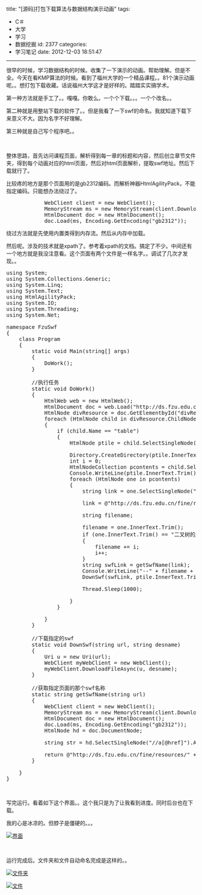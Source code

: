 title: "[源码]打包下载算法与数据结构演示动画"
tags:
  - C＃
  - 大学
  - 学习
  - 数据挖掘
id: 2377
categories:
  - 学习笔记
date: 2012-12-03 18:51:47
---

很早的时候，学习数据结构的时候。收集了一下演示的动画。帮助理解。但是不全。今天在看KMP算法的时候。看到了福州大学的一个精品课程。。81个演示动画呢。。想打包下载收藏。话说福州大学这才是好样的。踏踏实实搞学术。

第一种方法就是手工了。。嘎嘎。你敢么。一个个下载。。。一个个改名。。

第二种就是用整站下载的软件了。。但是我看了一下swf的命名。我就知道下载下来意义不大。因为名字不好理解。

第三种就是自己写个程序吧。。

&nbsp;

整体思路，首先访问课程页面，解析得到每一章的标题和内容，然后创立章节文件夹，得到每个动画对应的html页面，然后对html页面解析，提取swf地址。然后下载就行了。

比较疼的地方是那个页面用的是gb2312编码。而解析神器HtmlAgilityPack，不能指定编码。只能想办法绕过了。
<pre class="lang:default decode:true">            WebClient client = new WebClient();
            MemoryStream ms = new MemoryStream(client.DownloadData(url));
            HtmlDocument doc = new HtmlDocument();
            doc.Load(ms, Encoding.GetEncoding("gb2312"));</pre>
绕过方法就是先使用内置类得到内存流。然后从内存中加载。

然后呢。涉及的技术就是xpath了。参考着xpath的文档。搞定了不少。中间还有一个地方就是我没注意看。这个页面有两个文件是一样名字。。调试了几次才发现。。
<pre class="lang:default decode:true">using System;
using System.Collections.Generic;
using System.Linq;
using System.Text;
using HtmlAgilityPack;
using System.IO;
using System.Threading;
using System.Net;

namespace FzuSwf
{
    class Program
    {
        static void Main(string[] args)
        {
            DoWork();
        }

        //执行任务
        static void DoWork()
        {
            HtmlWeb web = new HtmlWeb();
            HtmlDocument doc = web.Load("http://ds.fzu.edu.cn/fine/resources/");
            HtmlNode divResource = doc.GetElementbyId("divResource");
            foreach (HtmlNode child in divResource.ChildNodes)
            {
                if (child.Name == "table")
                {
                    HtmlNode ptile = child.SelectSingleNode("tr[1]");

                    Directory.CreateDirectory(ptile.InnerText.Trim());
                    int i = 0;
                    HtmlNodeCollection pcontents = child.SelectNodes("tr[position()&gt;1]");
                    Console.WriteLine(ptile.InnerText.Trim());
                    foreach (HtmlNode one in pcontents)
                    {
                        string link = one.SelectSingleNode("./td[1]/p[1]/a[@href]").Attributes["href"].Value;

                        link = @"http://ds.fzu.edu.cn/fine/resources/" + link;

                        string filename;

                        filename = one.InnerText.Trim();
                        if (one.InnerText.Trim() == "二叉树的顺序存储表示")
                        {
                            filename += i;
                            i++;
                        }
                        string swfLink = getSwfName(link);
                        Console.WriteLine("--" + filename + swfLink);
                        DownSwf(swfLink, ptile.InnerText.Trim() + @"/" + filename + ".swf");

                        Thread.Sleep(1000);

                    }
                }

            }
        }

        //下载指定的swf
        static void DownSwf(string url, string desname)
        {
            Uri u = new Uri(url);
            WebClient myWebClient = new WebClient();
            myWebClient.DownloadFileAsync(u, desname);
        }

        //获取指定页面的那个swf名称
        static string getSwfName(string url)
        {
            WebClient client = new WebClient();
            MemoryStream ms = new MemoryStream(client.DownloadData(url));
            HtmlDocument doc = new HtmlDocument();
            doc.Load(ms, Encoding.GetEncoding("gb2312"));
            HtmlNode hd = doc.DocumentNode;

            string str = hd.SelectSingleNode("//a[@href]").Attributes["href"].Value;

            return @"http://ds.fzu.edu.cn/fine/resources/" + str;
        }

    }
}</pre>
&nbsp;

写完运行。看着如下这个界面。。这个我只是为了让我看到进度。同时后台也在下载。

我的心是冰凉的。但脖子是僵硬的。。。

[![](/images/47c983d3cf2aa0922d81db29b98b67805aca39b1.jpg "界面")](http://leaverimage.b0.upaiyun.com/30019_o.jpg)

&nbsp;

运行完成后。文件夹和文件自动命名完成是这样的。。

[![](/images/abf22883b37a85d6c963ea74373a3f7b42b85135.jpg "文件夹")](http://leaverimage.b0.upaiyun.com/30020_o.jpg)

[![](/images/8ab02bde3050cecc1c5ad8e635b537ace60d0c2a.jpg "文件")](http://leaverimage.b0.upaiyun.com/30021_o.jpg)
